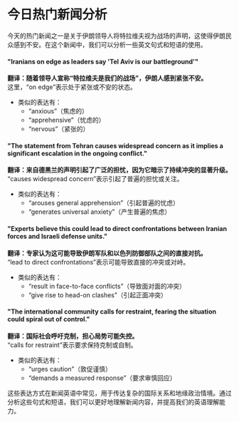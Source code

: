 # 今日热门新闻分析
今天的热门新闻之一是关于伊朗领导人将特拉维夫视为战场的声明，这使得伊朗民众感到不安。在这个新闻中，我们可以分析一些英文句式和短语的使用。

#### "Iranians on edge as leaders say 'Tel Aviv is our battleground'"
**翻译：随着领导人宣称“特拉维夫是我们的战场”，伊朗人感到紧张不安。**<br>这里，“on edge”表示处于紧张或不安的状态。

- 类似的表达有：
  - “anxious”（焦虑的）
  - “apprehensive”（忧虑的）
  - “nervous”（紧张的）

#### "The statement from Tehran causes widespread concern as it implies a significant escalation in the ongoing conflict."
**翻译：来自德黑兰的声明引起了广泛的担忧，因为它暗示了持续冲突的显著升级。**<br>“causes widespread concern”表示引起了普遍的担忧或关注。

- 类似的表达有：
  - “arouses general apprehension”（引起普遍的忧虑）
  - “generates universal anxiety”（产生普遍的焦虑）

#### "Experts believe this could lead to direct confrontations between Iranian forces and Israeli defense units."
**翻译：专家认为这可能导致伊朗军队和以色列防御部队之间的直接对抗。**<br>“lead to direct confrontations”表示可能导致直接的冲突或对峙。

- 类似的表达有：
  - “result in face-to-face conflicts”（导致面对面的冲突）
  - “give rise to head-on clashes”（引起正面冲突）

#### "The international community calls for restraint, fearing the situation could spiral out of control."
**翻译：国际社会呼吁克制，担心局势可能失控。**<br>“calls for restraint”表示要求保持克制或自制。

- 类似的表达有：
  - “urges caution”（敦促谨慎）
  - “demands a measured response”（要求审慎回应）

这些表达方式在新闻英语中常见，用于传达复杂的国际关系和地缘政治情境。通过分析这些句式和短语，我们可以更好地理解新闻内容，并提高我们的英语理解能力。